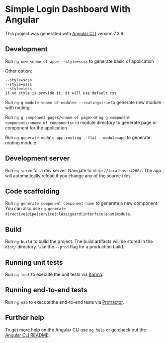# Simple Login Dashboard With Angular

This project was generated with [Angular CLI](https://github.com/angular/angular-cli) version 7.3.9.

## Development
Run `ng new <name of app> --style=scss` to generate basic of application

Other option:

    --style=scss
    --style=sass
    --style=less
    If no style is provide it, it will use default css


Run `ng g module <name of module> --routing=true` to generate new module with routing
 
Run `ng g component pages/<name of page>` or `ng g component components/<name of components>` in module directory to generate page or component for the application

Run `ng generate module app-routing --flat --module=app` to generate routing module

## Development server

Run `ng serve` for a dev server. Navigate to `http://localhost:4200/`. The app will automatically reload if you change any of the source files.

## Code scaffolding

Run `ng generate component component-name` to generate a new component. You can also use `ng generate directive|pipe|service|class|guard|interface|enum|module`.

## Build

Run `ng build` to build the project. The build artifacts will be stored in the `dist/` directory. Use the `--prod` flag for a production build.

## Running unit tests

Run `ng test` to execute the unit tests via [Karma](https://karma-runner.github.io).

## Running end-to-end tests

Run `ng e2e` to execute the end-to-end tests via [Protractor](http://www.protractortest.org/).

## Further help

To get more help on the Angular CLI use `ng help` or go check out the [Angular CLI README](https://github.com/angular/angular-cli/blob/master/README.md).
